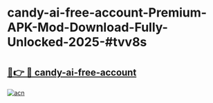 # candy-ai-free-account-Premium-APK-Mod-Download-Fully-Unlocked-2025-#tvv8s

# <h2><a href="https://bedroomkl.my?title=candy-ai-free-account&ref=1AP">🔗👉 🔴 candy-ai-free-account</a></h2>

[![acn](https://github.com/user-attachments/assets/0f9c940e-d8b0-45ae-aac7-cd30a18b3e1c)](https://bedroomkl.my?title=candy-ai-free-account&ref=1AP)

